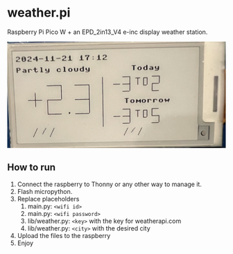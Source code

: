 # weather.pi

Raspberry Pi Pico W + an EPD_2in13_V4 e-inc display weather station. 

![preview_image](https://raw.githubusercontent.com/MinchoVelev/weather.pi/refs/heads/main/weatherpi.png)

## How to run

1. Connect the raspberry to Thonny or any other way to manage it.
1. Flash micropython.
2. Replace placeholders
    1. main.py: `<wifi id>`
    2. main.py: `<wifi password>`
    3. lib/weather.py: `<key>` with the key for weatherapi.com
    4. lib/weather.py: `<city>` with the desired city
3. Upload the files to the raspberry
4. Enjoy
